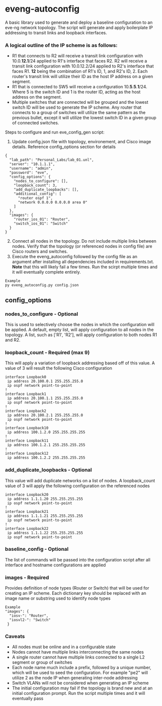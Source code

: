 # eveng-autoconfig

A basic library used to generate and deploy a baseline configuration to an eve-ng network topology. The script will generate and apply boilerplate IP addressing to transit links and loopback interfaces.

### A logical outline of the IP scheme is as follows:
- R1 that connects to R2 will receive a transit link configuration with 10.0.**12.1**/24 applied to R1's interface that faces R2. R2 will receive a transit link configuration with 10.0.12.2/24 applied to R2's interface that faces R1. **12** being the combination of R1's ID, 1, and R2's ID, 2. Each router's transit link will utilize their ID as the host IP address on a given segment. 
- R1 that is connected to SW5 will receive a configuration 10.**5**.**5**.**1**/24. Where 5 is the switch ID and 1 is the router ID, acting as the host address on the segment.
- Multiple switches that are connected will be grouped and the lowest switch ID will be used to generate the IP scheme. Any router that connects to a group of switches will utilize the same pattern as the previous bullet, except it will utilize the lowest switch ID in a given group of connected switches. 

Steps to configure and run eve_config_gen script:
1. Update config.json file with topology, environement, and Cisco image details. Reference config_options section for details

```
{
  "lab_path": "Personal_Labs/lab_01.unl",
  "server": "10.1.1.1",
  "username": "admin",
  "password": "eve",
  "config_options": {
    "nodes_to_configure": [],
    "loopback_count": 3,
    "add_duplicate_loopbacks": [],
    "additional_config": [
      "router ospf 1", 
      "network 0.0.0.0 0.0.0.0 area 0"
    ]
  },
  "images": {
    "router_ios_01": "Router",
    "switch_ios_01": "Switch"
  }
}
```
2. Connect all nodes in the topology. Do not include multiple links between nodes. Verify that the topology (or referenced nodes in config file) are Cisco routers and switches.
3. Execute the eveng_autoconfig followed by the config file as an argument after installing all dependencies included in requirements.txt. **Note** that this will likely fail a few times. Run the scirpt multiple times and it will eventually complete entirely. 

```
Example
py eveng_autoconfig.py config.json
```

## config_options

### nodes_to_configure - Optional
This is used to selectively choose the nodes in which the configuration will be applied. A default, empty list, will apply configuration to all nodes in the topology. A list, such as ['R1', 'R2'], will apply configuration to both nodes R1 and R2.

### loopback_count - Required (max 9)
This will apply a variation of loopback addressing based off of this value. A value of 3 will result the following Cisco configuration
```
interface Loopback0
 ip address 20.100.0.1 255.255.255.0
 ip ospf network point-to-point
!
interface Loopback1
 ip address 20.100.1.1 255.255.255.0
 ip ospf network point-to-point
!
interface Loopback2
 ip address 20.100.2.1 255.255.255.0
 ip ospf network point-to-point
!
interface Loopback10
 ip address 100.1.2.0 255.255.255.255
!
interface Loopback11
 ip address 100.1.2.1 255.255.255.255
!
interface Loopback12
 ip address 100.1.2.2 255.255.255.255
```
### add_duplicate_loopbacks - Optional
This value will add duplicate networks on a list of nodes. A loopback_count value of 3 will apply the following configuration on the referenced nodes
```
interface Loopback20
 ip address 1.1.1.20 255.255.255.255
 ip ospf network point-to-point
!
interface Loopback21
 ip address 1.1.1.21 255.255.255.255
 ip ospf network point-to-point
!
interface Loopback22
 ip address 1.1.1.22 255.255.255.255
 ip ospf network point-to-point
```

### baseline_config - Optional
The list of commands will be passed into the configuration script after all interface and hostname configurations are applied

### images - Required
Provides definition of node types (Router or Switch) that will be used for creating an IP scheme. Each dictionary key should be replaced with an image name or substring used to identify node types
```
Example
"images": {
  "iosv-": "Router",
  "iosvl2-": "Switch"
 }
```

### Caveats
- All nodes must be online and in a configurable state
- Nodes cannot have multiple links interconnecting the same nodes
- A single router cannot have multiple links connected to a single L2 segment or group of switches
- Each node name much include a prefix, followed by a unique number, which will be used to seed the configuration. For example "pe2" will utilize 2 as the node IP when generating inter-node addressing
- Switch VLANs will not be considered when generating an IP scheme
- The initial configuration may fail if the topology is brand new and at an initial configuration prompt. Run the script multiple times and it will eventually pass
